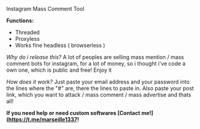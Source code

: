 Instagram Mass Comment Tool

**Functions:**
- Threaded
- Proxyless
- Works fine headless ( browserless )

*Why do i release this?*
A lot of peoples are selling mass mention / mass comment bots for instagram, for a lot of money, so i thought i've code a own one, which is public and free! Enjoy it

*How does it work?*
Just paste your email address and your password into the lines where the "#" are, there the lines to paste in. Also paste your post link, which you want to attack / mass comment / mass advertise and thats all!

**If you need help or need custom softwares [Contact me!](https://t.me/marseille1337!**
